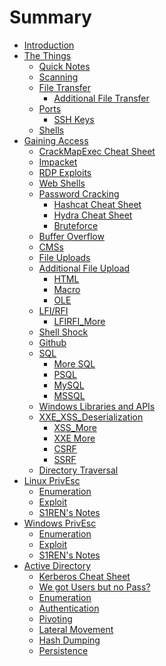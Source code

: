 # Summary

- [Introduction](Introduction.md)
- [The Things]()
	- [Quick Notes](./Quick%20Notes.md)
	- [Scanning](Scanning.md)
	- [File Transfer](./File%20Transfer.md)
		- [Additional File Transfer](AddnlFileTrasnfer.md)
	- [Ports](Ports.md)
		- [SSH Keys](SSHKeys.md)
	- [Shells](Shells.md)
- [Gaining Access]()
	- [CrackMapExec Cheat Sheet](CrackMapExecCheatSheet.md)
	- [Impacket](Impacket.md)
	- [RDP Exploits](RDPEXploit.md)
	- [Web Shells](Web%20Shells.md)
	- [Password Cracking]()
		- [Hashcat Cheat Sheet](My%20Hashcat%20Cheatsheet.md)
		- [Hydra Cheat Sheet](My%20Hydra%20Cheatsheet.md)
		- [Bruteforce](Bruteforce.md)
	- [Buffer Overflow](Buffer%20Overflow.md)
	- [CMSs](CMSs.md)
	- [File Uploads](File%20Uploads.md)
	- [Additional File Upload](AddnlFileUpload.md)
		- [HTML](htmlfileupload.md)
		- [Macro](MyMacros.md)
		- [OLE](OLEFileUpload.md)
	- [LFI/RFI](LFIRFI.md)
		- [LFIRFI_More](LFIRFIMore.md)
	- [Shell Shock](ShellShock.md)
	- [Github](Github.md)
	- [SQL](MySQL.md)
		- [More SQL](MoreSQL.md)
		- [PSQL](PSQL.md)
		- [MySQL](MyMySql.md)
		- [MSSQL](MSSQL.md)
	- [Windows Libraries and APIs](WindowLibraries.md)
	- [XXE_XSS_Deserialization](XXEXSSDeSerial.md)
		- [XSS_More](XXMore.md)
		- [XXE More](XXXEMore.md)
		- [CSRF](CSRF.md)
		- [SSRF](SSRF.md)
	- [Directory Traversal](DirectoryTraveral.md)
- [Linux PrivEsc]()
	- [Enumeration](LinuxEnum.md)
	- [Exploit](LinuxPrivExploit.md)
	- [S1REN's Notes](S1RENLinNotes.md)
- [Windows PrivEsc]()
	- [Enumeration](WinPrivEnum.md)
	- [Exploit](WinPrivExploit.md)
	- [S1REN's Notes](S1RENWinNotes.md)
- [Active Directory]()
	- [Kerberos Cheat Sheet](KerberosCheetSheet.md)
	- [We got Users but no Pass?](WeGotUsersbutnoPass.md)
	- [Enumeration](ADEnum.md)
	- [Authentication](ADAuth.md)
	- [Pivoting](ADPivoting.md)
	- [Lateral Movement](ADLateralMovement.md)
	- [Hash Dumping](ADHashDump.md)
	- [Persistence](ADPersistence.md)